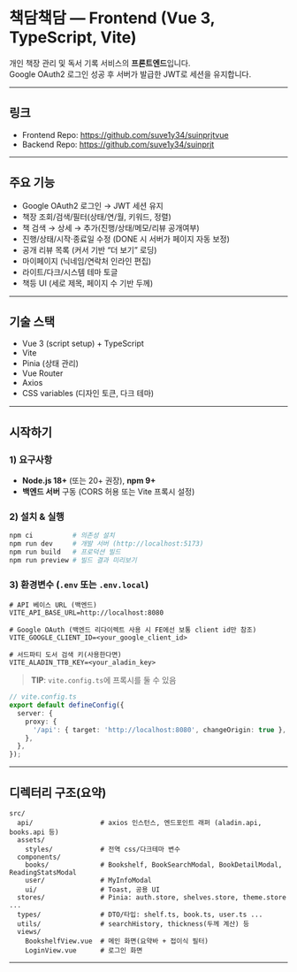# 책담책담 — Frontend (Vue 3, TypeScript, Vite)

개인 책장 관리 및 독서 기록 서비스의 **프론트엔드**입니다.  
Google OAuth2 로그인 성공 후 서버가 발급한 JWT로 세션을 유지합니다.

---

## 링크
- Frontend Repo: https://github.com/suve1y34/suinprjtvue
- Backend Repo: https://github.com/suve1y34/suinprjt

---

## 주요 기능
- Google OAuth2 로그인 → JWT 세션 유지
- 책장 조회/검색/필터(상태/연/월, 키워드, 정렬)
- 책 검색 → 상세 → 추가(진행/상태/메모/리뷰 공개여부)
- 진행/상태/시작·종료일 수정 (DONE 시 서버가 페이지 자동 보정)
- 공개 리뷰 목록 (커서 기반 “더 보기” 로딩)
- 마이페이지 (닉네임/연락처 인라인 편집)
- 라이트/다크/시스템 테마 토글
- 책등 UI (세로 제목, 페이지 수 기반 두께)

---

## 기술 스택
- Vue 3 (script setup) + TypeScript
- Vite
- Pinia (상태 관리)
- Vue Router
- Axios
- CSS variables (디자인 토큰, 다크 테마)

---

## 시작하기

### 1) 요구사항
- **Node.js 18+** (또는 20+ 권장), **npm 9+**
- **백엔드 서버** 구동 (CORS 허용 또는 Vite 프록시 설정)

### 2) 설치 & 실행
```bash
npm ci          # 의존성 설치
npm run dev     # 개발 서버 (http://localhost:5173)
npm run build   # 프로덕션 빌드
npm run preview # 빌드 결과 미리보기
```

### 3) 환경변수 (`.env` 또는 `.env.local`)
```dotenv
# API 베이스 URL (백엔드)
VITE_API_BASE_URL=http://localhost:8080

# Google OAuth (백엔드 리다이렉트 사용 시 FE에선 보통 client id만 참조)
VITE_GOOGLE_CLIENT_ID=<your_google_client_id>

# 서드파티 도서 검색 키(사용한다면)
VITE_ALADIN_TTB_KEY=<your_aladin_key>
```

> **TIP**: `vite.config.ts`에 프록시를 둘 수 있음
```ts
// vite.config.ts
export default defineConfig({
  server: {
    proxy: {
      '/api': { target: 'http://localhost:8080', changeOrigin: true },
    },
  },
});
```

---

## 디렉터리 구조(요약)
```text
src/
  api/                 # axios 인스턴스, 엔드포인트 래퍼 (aladin.api, books.api 등)
  assets/
    styles/            # 전역 css/다크테마 변수
  components/
    books/             # Bookshelf, BookSearchModal, BookDetailModal, ReadingStatsModal
    user/              # MyInfoModal
    ui/                # Toast, 공용 UI
  stores/              # Pinia: auth.store, shelves.store, theme.store ...
  types/               # DTO/타입: shelf.ts, book.ts, user.ts ...
  utils/               # searchHistory, thickness(두께 계산) 등
  views/
    BookshelfView.vue  # 메인 화면(요약바 + 접이식 필터)
    LoginView.vue      # 로그인 화면
```

---

